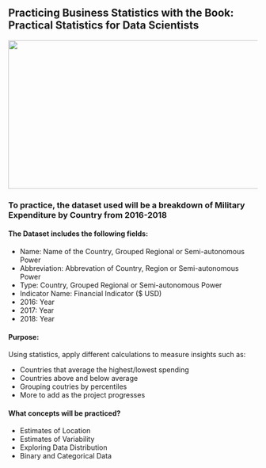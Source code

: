 ## Practicing Business Statistics with the Book: Practical Statistics for Data Scientists

<img src="https://media.giphy.com/media/ohdY5OaQmUmVW/giphy.gif" width="600" height="300"/>

### To practice, the dataset used will be a breakdown of Military Expenditure by Country from 2016-2018

#### The Dataset includes the following fields:

+ Name: Name of the Country, Grouped Regional or Semi-autonomous Power
+ Abbreviation: Abbrevation of Country, Region or Semi-autonomous Power
+ Type: Country, Grouped Regional or Semi-autonomous Power
+ Indicator Name: Financial Indicator ($ USD)
+ 2016: Year 
+ 2017: Year
+ 2018: Year

#### Purpose:

Using statistics, apply different calculations to measure insights such as:

+ Countries that average the highest/lowest spending
+ Countries above and below average
+ Grouping coutries by percentiles
+ More to add as the project progresses

#### What concepts will be practiced?

+ Estimates of Location
+ Estimates of Variability
+ Exploring Data Distribution
+ Binary and Categorical Data
